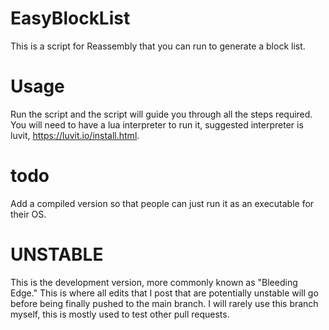# EasyBlockList
This is a script for Reassembly that you can run to generate a block list.
# Usage
Run the script and the script will guide you through all the steps required. You will need to have a lua interpreter to run it, suggested interpreter is luvit, https://luvit.io/install.html.
# todo
Add a compiled version so that people can just run it as an executable for their OS.
# UNSTABLE
This is the development version, more commonly known as "Bleeding Edge." This is where all edits that I post that are potentially unstable will go before being finally pushed to the main branch. I will rarely use this branch myself, this is mostly used to test other pull requests.
